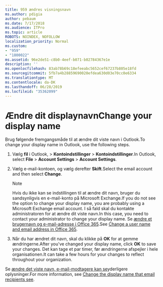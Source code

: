 ```yaml
---
title: 959 ændres visningsnavn
ms.author: pdigia
author: pebaum
ms.date: 7/17/2018
ms.audience: ITPro
ms.topic: article
ROBOTS: NOINDEX, NOFOLLOW
localization_priority: Normal
ms.custom:
- "959"
- "1800022"
ms.assetid: 96e2de51-c8b0-4eef-b071-b02784367e1e
description: ''
ms.openlocfilehash: 83ab78b69c18efeeabc5652cef67237b805e18fd
ms.sourcegitcommit: 5fb7a4b28859690020efdea630d03e70cc0e6334
ms.translationtype: MT
ms.contentlocale: da-DK
ms.lasthandoff: 06/28/2019
ms.locfileid: "35362099"
---
```

# <a name="change-your-display-name"></a><span data-ttu-id="186f5-102">Ændre dit displaynavn</span><span class="sxs-lookup"><span data-stu-id="186f5-102">Change your display name</span></span>
  
<span data-ttu-id="186f5-103">Brug følgende fremgangsmåde til at ændre dit viste navn i Outlook.</span><span class="sxs-lookup"><span data-stu-id="186f5-103">To change your display name in Outlook, use the following steps.</span></span>
  
1. <span data-ttu-id="186f5-104">Vælg **fil** i Outlook, \> **Kontoindstillinger** \> **Kontoindstillinger**.</span><span class="sxs-lookup"><span data-stu-id="186f5-104">In Outlook, select **File** \> **Account Settings** \> **Account Settings**.</span></span>

2. <span data-ttu-id="186f5-105">Vælg e-mail-kontoen, og vælg derefter **Skift**.</span><span class="sxs-lookup"><span data-stu-id="186f5-105">Select the email account and then select **Change**.</span></span>

    > [!NOTE]
    > <span data-ttu-id="186f5-106">Hvis du ikke kan se indstillingen til at ændre dit navn, bruger du sandsynligvis en e-mail-konto på Microsoft Exchange.</span><span class="sxs-lookup"><span data-stu-id="186f5-106">If you do not see the option to change your display name, you are probably using a Microsoft Exchange email account.</span></span> <span data-ttu-id="186f5-107">I så fald skal du kontakte administratoren for at ændre dit viste navn.</span><span class="sxs-lookup"><span data-stu-id="186f5-107">In this case, you need to contact your administrator to change your display name.</span></span> <span data-ttu-id="186f5-108">Se [ændre et brugernavn og e-mail-adresse i Office 365](https://support.office.com/article/fb5ac074-e203-4e1f-9843-b9d1a3e03297.aspx).</span><span class="sxs-lookup"><span data-stu-id="186f5-108">See [Change a user name and email address in Office 365](https://support.office.com/article/fb5ac074-e203-4e1f-9843-b9d1a3e03297.aspx).</span></span>
  
3. <span data-ttu-id="186f5-109">Når du har ændret dit navn, skal du klikke på **OK** for at gemme ændringerne.</span><span class="sxs-lookup"><span data-stu-id="186f5-109">After you've changed your display name, click **OK** to save your changes.</span></span> <span data-ttu-id="186f5-110">Det kan tage et par timer, før ændringerne afspejler i hele organisationen.</span><span class="sxs-lookup"><span data-stu-id="186f5-110">It can take a few hours for your changes to reflect throughout your organization.</span></span>

<span data-ttu-id="186f5-111">Se [ændre det viste navn, e-mail-modtagere kan se](https://support.office.com/article/2b53331a-ba2a-4803-88dc-ac9fe376c8a9.aspx)yderligere oplysninger.</span><span class="sxs-lookup"><span data-stu-id="186f5-111">For more information, see [Change the display name that email recipients see](https://support.office.com/article/2b53331a-ba2a-4803-88dc-ac9fe376c8a9.aspx).</span></span>
  